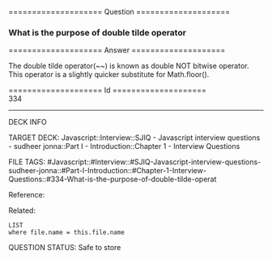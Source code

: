 ==================== Question ====================  

### What is the purpose of double tilde operator  

==================== Answer ====================  

The double tilde operator(~~) is known as double NOT bitwise operator. This
operator is a slightly quicker substitute for Math.floor().

==================== Id ====================  
334
<!--ID: 1707879862193-->

---

DECK INFO

TARGET DECK: Javascript::Interview::SJIQ - Javascript interview questions - sudheer jonna::Part I - Introduction::Chapter 1 - Interview Questions

FILE TAGS: #Javascript::#Interview::#SJIQ-Javascript-interview-questions-sudheer-jonna::#Part-I-Introduction::#Chapter-1-Interview-Questions::#334-What-is-the-purpose-of-double-tilde-operat

Reference:

Related:

```dataview
LIST
where file.name = this.file.name
```
QUESTION STATUS: Safe to store
